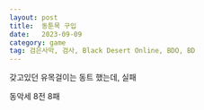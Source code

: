 ```yaml
---
layout: post
title:  동툰목 구입
date:   2023-09-09
category: game
tag: 검은사막, 검사, Black Desert Online, BDO, BD
---
```


갖고있던 유목걸이는 동트 했는데, 실패

동악세 8전 8패
